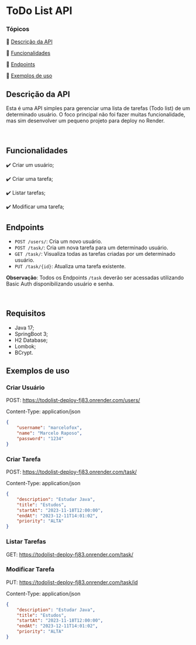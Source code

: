 # ToDo List API

### Tópicos 

:small_blue_diamond: [Descrição da API](#descrição-da-api)

:small_blue_diamond: [Funcionalidades](#funcionalidades)

:small_blue_diamond: [Endpoints](#endpoints)

:small_blue_diamond: [Exemplos de uso](#exemplos-de-uso)



## Descrição da API

Esta é uma API simples para gerenciar uma lista de tarefas (Todo list) de um determinado usuário. O foco principal não foi fazer muitas funcionalidade, mas sim desenvolver um pequeno projeto para deploy no Render.

<br>

## Funcionalidades

:heavy_check_mark: Criar um usuário;

:heavy_check_mark: Criar uma tarefa;

:heavy_check_mark: Listar tarefas;

:heavy_check_mark: Modificar uma tarefa;



## Endpoints

- `POST /users/`: Cria um novo usuário. 
- `POST /task/`: Cria um nova tarefa para um determinado usuário.
- `GET /task/`: Visualiza todas as tarefas criadas por um determinado usuário. 
- `PUT /task/{id}`: Atualiza uma tarefa existente.

**Observação**: Todos os Endpoints `/task` deverão ser acessadas utilizando Basic Auth disponibilizando usuário e senha.

<br>

## Requisitos

- Java 17;
- SpringBoot 3;
- H2 Database;
- Lombok;
- BCrypt.



## Exemplos de uso

### Criar Usuário

POST: https://todolist-deploy-fj83.onrender.com/users/

Content-Type: application/json 

```json
{
	"username": "marcelofox",
	"name": "Marcelo Raposo",
	"password": "1234"
}
```



### Criar Tarefa

POST: https://todolist-deploy-fj83.onrender.com/task/

Content-Type: application/json 

```json
{
	"description": "Estudar Java",
	"title": "Estudos",
	"startAt": "2023-11-18T12:00:00",
	"endAt": "2023-12-11T14:01:02",
	"priority": "ALTA"
}
```



### Listar Tarefas

GET: https://todolist-deploy-fj83.onrender.com/task/



### Modificar Tarefa

PUT: https://todolist-deploy-fj83.onrender.com/task/id

Content-Type: application/json 

```json
{
	"description": "Estudar Java",
	"title": "Estudos",
	"startAt": "2023-11-18T12:00:00",
	"endAt": "2023-12-11T14:01:02",
	"priority": "ALTA"
}
```



